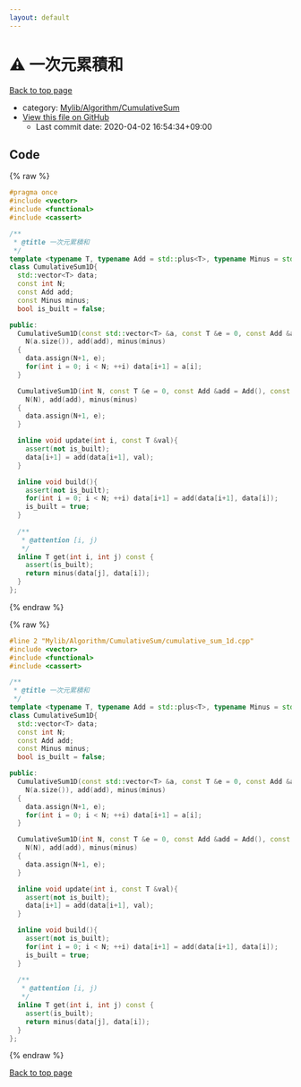 ```yaml
---
layout: default
---
```


<!-- mathjax config similar to math.stackexchange -->
<script type="text/javascript" async
  src="https://cdnjs.cloudflare.com/ajax/libs/mathjax/2.7.5/MathJax.js?config=TeX-MML-AM_CHTML">
</script>
<script type="text/x-mathjax-config">
  MathJax.Hub.Config({
    TeX: { equationNumbers: { autoNumber: "AMS" }},
    tex2jax: {
      inlineMath: [ ['$','$'] ],
      processEscapes: true
    },
    "HTML-CSS": { matchFontHeight: false },
    displayAlign: "left",
    displayIndent: "2em"
  });
</script>

<script type="text/javascript" src="https://cdnjs.cloudflare.com/ajax/libs/jquery/3.4.1/jquery.min.js"></script>
<script src="https://cdn.jsdelivr.net/npm/jquery-balloon-js@1.1.2/jquery.balloon.min.js" integrity="sha256-ZEYs9VrgAeNuPvs15E39OsyOJaIkXEEt10fzxJ20+2I=" crossorigin="anonymous"></script>
<script type="text/javascript" src="../../../../assets/js/copy-button.js"></script>
<link rel="stylesheet" href="../../../../assets/css/copy-button.css" />


# :warning: 一次元累積和

<a href="../../../../index.html">Back to top page</a>

* category: <a href="../../../../index.html#606b6851a96c8708fa4cdcf98aebb7c1">Mylib/Algorithm/CumulativeSum</a>
* <a href="{{ site.github.repository_url }}/blob/master/Mylib/Algorithm/CumulativeSum/cumulative_sum_1d.cpp">View this file on GitHub</a>
    - Last commit date: 2020-04-02 16:54:34+09:00




## Code

<a id="unbundled"></a>
{% raw %}
```cpp
#pragma once
#include <vector>
#include <functional>
#include <cassert>

/**
 * @title 一次元累積和
 */
template <typename T, typename Add = std::plus<T>, typename Minus = std::minus<T>>
class CumulativeSum1D{
  std::vector<T> data;
  const int N;
  const Add add;
  const Minus minus;
  bool is_built = false;

public:
  CumulativeSum1D(const std::vector<T> &a, const T &e = 0, const Add &add = Add(), const Minus &minus = Minus()):
    N(a.size()), add(add), minus(minus)
  {
    data.assign(N+1, e);
    for(int i = 0; i < N; ++i) data[i+1] = a[i];
  }

  CumulativeSum1D(int N, const T &e = 0, const Add &add = Add(), const Minus &minus = Minus()):
    N(N), add(add), minus(minus)
  {
    data.assign(N+1, e);
  }

  inline void update(int i, const T &val){
    assert(not is_built);
    data[i+1] = add(data[i+1], val);
  }

  inline void build(){
    assert(not is_built);
    for(int i = 0; i < N; ++i) data[i+1] = add(data[i+1], data[i]);
    is_built = true;
  }
  
  /**
   * @attention [i, j)
   */
  inline T get(int i, int j) const {
    assert(is_built);
    return minus(data[j], data[i]);
  }
};


```
{% endraw %}

<a id="bundled"></a>
{% raw %}
```cpp
#line 2 "Mylib/Algorithm/CumulativeSum/cumulative_sum_1d.cpp"
#include <vector>
#include <functional>
#include <cassert>

/**
 * @title 一次元累積和
 */
template <typename T, typename Add = std::plus<T>, typename Minus = std::minus<T>>
class CumulativeSum1D{
  std::vector<T> data;
  const int N;
  const Add add;
  const Minus minus;
  bool is_built = false;

public:
  CumulativeSum1D(const std::vector<T> &a, const T &e = 0, const Add &add = Add(), const Minus &minus = Minus()):
    N(a.size()), add(add), minus(minus)
  {
    data.assign(N+1, e);
    for(int i = 0; i < N; ++i) data[i+1] = a[i];
  }

  CumulativeSum1D(int N, const T &e = 0, const Add &add = Add(), const Minus &minus = Minus()):
    N(N), add(add), minus(minus)
  {
    data.assign(N+1, e);
  }

  inline void update(int i, const T &val){
    assert(not is_built);
    data[i+1] = add(data[i+1], val);
  }

  inline void build(){
    assert(not is_built);
    for(int i = 0; i < N; ++i) data[i+1] = add(data[i+1], data[i]);
    is_built = true;
  }
  
  /**
   * @attention [i, j)
   */
  inline T get(int i, int j) const {
    assert(is_built);
    return minus(data[j], data[i]);
  }
};


```
{% endraw %}

<a href="../../../../index.html">Back to top page</a>

